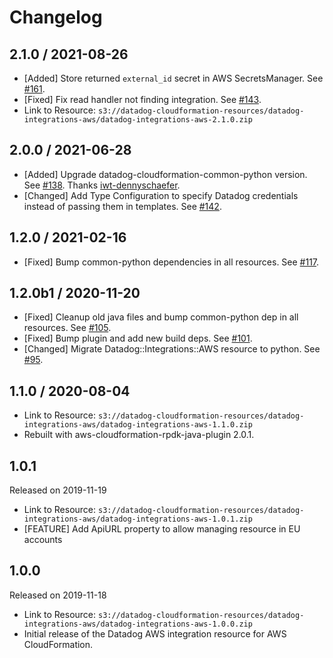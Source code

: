 # Changelog

## 2.1.0 / 2021-08-26

* [Added] Store returned `external_id` secret in AWS SecretsManager. See [#161](https://github.com/DataDog/datadog-cloudformation-resources/pull/161).
* [Fixed] Fix read handler not finding integration. See [#143](https://github.com/DataDog/datadog-cloudformation-resources/pull/143).
* Link to Resource: `s3://datadog-cloudformation-resources/datadog-integrations-aws/datadog-integrations-aws-2.1.0.zip`

## 2.0.0 / 2021-06-28

* [Added] Upgrade datadog-cloudformation-common-python version. See [#138](https://github.com/DataDog/datadog-cloudformation-resources/pull/138). Thanks [iwt-dennyschaefer](https://github.com/iwt-dennyschaefer).
* [Changed] Add Type Configuration to specify Datadog credentials instead of passing them in templates. See [#142](https://github.com/DataDog/datadog-cloudformation-resources/pull/142).

## 1.2.0 / 2021-02-16

* [Fixed] Bump common-python dependencies in all resources. See [#117](https://github.com/DataDog/datadog-cloudformation-resources/pull/117).

## 1.2.0b1 / 2020-11-20

* [Fixed] Cleanup old java files and bump common-python dep in all resources. See [#105](https://github.com/DataDog/datadog-cloudformation-resources/pull/105).
* [Fixed] Bump plugin and add new build deps. See [#101](https://github.com/DataDog/datadog-cloudformation-resources/pull/101).
* [Changed] Migrate Datadog::Integrations::AWS resource to python. See [#95](https://github.com/DataDog/datadog-cloudformation-resources/pull/95).

## 1.1.0 / 2020-08-04

* Link to Resource: `s3://datadog-cloudformation-resources/datadog-integrations-aws/datadog-integrations-aws-1.1.0.zip`
* Rebuilt with aws-cloudformation-rpdk-java-plugin 2.0.1.

## 1.0.1

Released on 2019-11-19

* Link to Resource: `s3://datadog-cloudformation-resources/datadog-integrations-aws/datadog-integrations-aws-1.0.1.zip`
* [FEATURE] Add ApiURL property to allow managing resource in EU accounts

## 1.0.0

Released on 2019-11-18

* Link to Resource: `s3://datadog-cloudformation-resources/datadog-integrations-aws/datadog-integrations-aws-1.0.0.zip`
* Initial release of the Datadog AWS integration resource for AWS CloudFormation.
